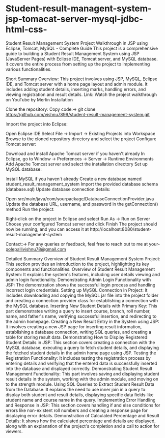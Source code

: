 # Student-result-managent-system-jsp-tomacat-server-mysql-jdbc-html-css-
Student Result Management System Project Walkthrough in JSP using Eclipse, Tomcat, MySQL - Complete Guide
This project is a comprehensive guide to building a Student Result Management System using JSP (JavaServer Pages) with Eclipse IDE, Tomcat server, and MySQL database. It covers the entire process from setting up the project to implementing various functionalities.

Short Summary
Overview: This project involves using JSP, MySQL, Eclipse IDE, and Tomcat server with a home page layout and admin module. It includes adding student details, inserting marks, handling errors, and viewing registration and result details.
Link: Watch the project walkthrough on YouTube by Merlin
Installation

Clone the repository:
Copy code:->
git clone https://github.com/vishnu7899/student-result-management-system.git

Import the project into Eclipse:

Open Eclipse IDE
Select File -> Import -> Existing Projects into Workspace
Browse to the cloned repository directory and select the project
Configure Tomcat server:

Download and install Apache Tomcat server if you haven't already
In Eclipse, go to Window -> Preferences -> Server -> Runtime Environments
Add Apache Tomcat server and select the installation directory
Set up MySQL database:

Install MySQL if you haven't already
Create a new database named student_result_management_system
Import the provided database schema (database.sql)
Update database connection details:

Open src/main/java/com/yourpackage/DatabaseConnectionProvider.java
Update the database URL, username, and password in the getConnection() method
Run the project:

Right-click on the project in Eclipse and select Run As -> Run on Server
Choose your configured Tomcat server and click Finish
The project should now be running, and you can access it at http://localhost:8080/student-result-management-system

Contact:->
For any queries or feedback, feel free to reach out to me at your- polepallivishnu78@gmail.com

Detailed Summary
Overview of Student Result Management System Project: This section provides an introduction to the project, highlighting its key components and functionalities.
Overview of Student Result Management System: It explains the system's features, including user details viewing and admin login functionality.
Demonstrating Admin Login Functionality with JSP: The demonstration shows the successful login process and handling incorrect login credentials.
Setting up MySQL Connection in Project: It includes downloading and copying the MySQL jar file into the project folder and creating a connection provider class for establishing a connection with the MySQL database.
Inserting New Student Details with Primary Key: This part demonstrates writing a query to insert course, branch, roll number, name, and father's name, verifying successful insertion, and redirecting to the admin homepage.
Creating a New Result Entry in the System using JSP: It involves creating a new JSP page for inserting result information, establishing a database connection, writing SQL queries, and creating a table for storing result data.
Demonstrating How to Display Registered Student Details in JSP: This section covers creating a connection with the MySQL database, executing a query to fetch student details, and displaying the fetched student details in the admin home page using JSP.
Testing the Registration Functionality: It includes testing the registration process by entering details and verifying that the entered data is successfully inserted into the database and displayed correctly.
Demonstrating Student Result Management Functionality: This part involves saving and displaying student result details in the system, working with the admin module, and moving on to the strength module.
Using SQL Queries to Extract Student Result Data from the Database: It explains the need to use inner join in a query to display both student and result details, displaying specific data fields like student name and course name in the query.
Implementing Error Handling and Response in JSP: This section covers handling if and else conditions for errors like non-existent roll numbers and creating a response page for displaying error details.
Demonstration of Calculated Percentage and Result Details: It shows how the calculated percentage and details are displayed, along with an explanation of the project's completion and a call to action for viewers.

